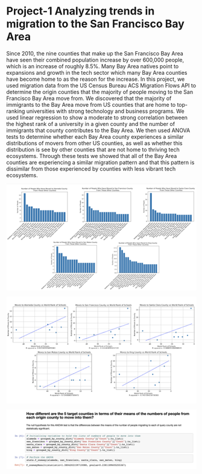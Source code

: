 # Project-1 Analyzing trends in migration to the San Francisco Bay Area

Since 2010, the nine counties that make up the San Francisco Bay Area have seen their combined population increase by over 600,000 people, which is an increase of roughly 8.5%. Many Bay Area natives point to expansions and growth in the tech sector which many Bay Area counties have become home to as the reason for the increase. In this project, we used migration data from the US Census Bureau ACS Migration Flows API to determine the origin counties that the majority of people moving to the San Francisco Bay Area move from. We discovered that the majority of immigrants to the Bay Area move from US counties that are home to top-ranking universities with strong technology and business programs. We used linear regression to show a moderate to strong correlation between the highest rank of a university in a given county and the number of immigrants that county contributes to the Bay Area. We then used ANOVA tests to determine whether each Bay Area county experiences a similar distributions of movers from other US counties, as well as whether this distribution is see by other counties that are not home to thriving tech ecosystems. Through these tests we showed that all of the Bay Area counties are experiencing a similar migration pattern and that this pattern is dissimilar from those experienced by counties with less vibrant tech ecosystems.

![Project 1 Alameda County bar charts](Images/FromCountiesBarCharts/all_BA_counties_bar.png)

![Project 1 Alameda County linear regression](Images/LinearRegressions/all_BA_counties_regression.png)

![Project 1 Alameda County ANOVA test](Images/ANOVA/all_BA_counties_anova.png)
